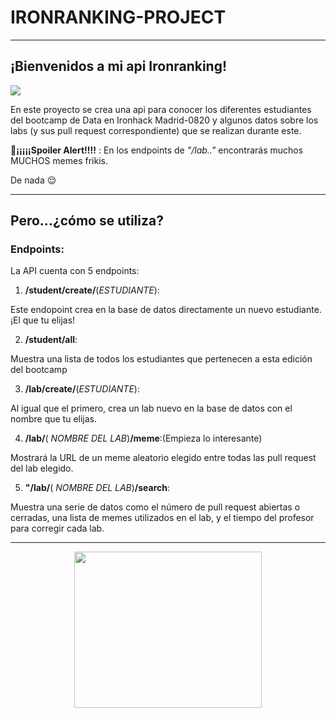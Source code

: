# IRONRANKING-PROJECT 
----------

## **¡Bienvenidos a mi api Ironranking!**


![](https://cdn.pixabay.com/photo/2017/03/26/10/45/welcome-2175196_1280.jpg)


En este proyecto se crea una api para conocer los diferentes estudiantes del bootcamp de Data en Ironhack Madrid-0820 y algunos datos sobre los labs (y sus pull request correspondiente) que se realizan durante este.

**📌¡¡¡¡¡Spoiler Alert!!!!** : En los endpoints de *"/lab.."* encontrarás muchos MUCHOS memes frikis. 

De nada 😌
______________


## **Pero...¿cómo se utiliza?**


### **Endpoints:**
La API cuenta con 5 endpoints:
1.  **/student/create/**(*ESTUDIANTE*):

Este endopoint crea en la base de datos directamente un nuevo estudiante. ¡El que tu elijas!

2.  **/student/all**: 

Muestra una lista de todos los estudiantes que pertenecen a esta edición del bootcamp

3.  **/lab/create/**(*ESTUDIANTE*): 

Al igual que el primero, crea un lab nuevo en la base de datos con el nombre que tu elijas.

4.  **/lab/**( *NOMBRE DEL LAB*)**/meme**:(Empieza lo interesante)

Mostrará la URL de un meme aleatorio elegido entre todas las pull request del lab elegido.

5.  **"/lab/**( *NOMBRE DEL LAB*)**/search**:

Muestra una serie de datos como el número de pull request abiertas o cerradas, una lista de memes utilizados en el lab, y el tiempo del profesor para corregir cada lab.

-------

<p align="center">
  <img width="300" height="250" src="https://user-images.githubusercontent.com/57899051/92743489-def23480-f380-11ea-950f-939509b20ae0.jpg">
</p>













